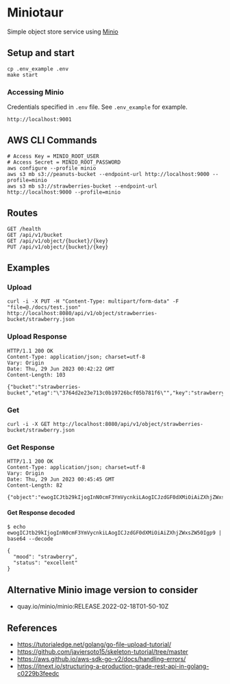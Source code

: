 # Miniotaur

Simple object store service using [Minio](https://min.io/)

## Setup and start

```
cp .env_example .env
make start
```

### Accessing Minio

Credentials specified in `.env` file. See `.env_example` for example.

```
http://localhost:9001
```

## AWS CLI Commands

```
# Access Key = MINIO_ROOT_USER
# Access Secret = MINIO_ROOT_PASSWORD
aws configure --profile minio
aws s3 mb s3://peanuts-bucket --endpoint-url http://localhost:9000 --profile=minio
aws s3 mb s3://strawberries-bucket --endpoint-url http://localhost:9000 --profile=minio
```

## Routes

```
GET /health
GET /api/v1/bucket
GET /api/v1/object/{bucket}/{key}
PUT /api/v1/object/{bucket}/{key}
```

## Examples

### Upload

```
curl -i -X PUT -H "Content-Type: multipart/form-data" -F "file=@./docs/test.json" http://localhost:8080/api/v1/object/strawberries-bucket/strawberry.json
```

### Upload Response

```
HTTP/1.1 200 OK
Content-Type: application/json; charset=utf-8
Vary: Origin
Date: Thu, 29 Jun 2023 00:42:22 GMT
Content-Length: 103

{"bucket":"strawberries-bucket","etag":"\"3764d2e23e713c0b19726bcf05b781f6\"","key":"strawberry.json"}
```

### Get

```
curl -i -X GET http://localhost:8080/api/v1/object/strawberries-bucket/strawberry.json
```

### Get Response

```
HTTP/1.1 200 OK
Content-Type: application/json; charset=utf-8
Vary: Origin
Date: Thu, 29 Jun 2023 00:45:45 GMT
Content-Length: 82

{"object":"ewogICJtb29kIjogInN0cmF3YmVycnkiLAogICJzdGF0dXMiOiAiZXhjZWxsZW50Igp9"}
```

#### Get Response decoded

```
$ echo ewogICJtb29kIjogInN0cmF3YmVycnkiLAogICJzdGF0dXMiOiAiZXhjZWxsZW50Igp9 | base64 --decode

{
  "mood": "strawberry",
  "status": "excellent"
}
```

## Alternative Minio image version to consider

- quay.io/minio/minio:RELEASE.2022-02-18T01-50-10Z

## References

- https://tutorialedge.net/golang/go-file-upload-tutorial/
- https://github.com/javiersoto15/skeleton-tutorial/tree/master
- https://aws.github.io/aws-sdk-go-v2/docs/handling-errors/
- https://itnext.io/structuring-a-production-grade-rest-api-in-golang-c0229b3feedc
